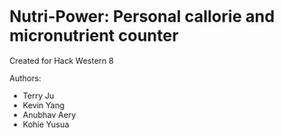 # Nutri-Power: Personal callorie and micronutrient counter
Created for Hack Western 8

Authors: 
- Terry Ju
- Kevin Yang
- Anubhav Aery
- Kohie Yusua
